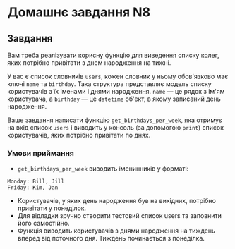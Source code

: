 # Домашнє завдання N8
## Завдання

Вам треба реалізувати корисну функцію для виведення списку колег, яких потрібно привітати з днем народження на тижні.

У вас є список словників `users`, кожен словник у ньому обов'язково має ключі `name` та `birthday`. Така структура представляє модель списку користувачів з їх іменами і днями народження. `name` — це рядок з ім'ям користувача, а `birthday` — це `datetime` об'єкт, в якому записаний день народження.

Ваше завдання написати функцію `get_birthdays_per_week`, яка отримує на вхід список `users` і виводить у консоль (за допомогою `print`) список користувачів, яких потрібно привітати по днях.

### Умови приймання
- `get_birthdays_per_week` виводить іменинників у форматі:
```
Monday: Bill, Jill
Friday: Kim, Jan
```
- Користувачів, у яких день народження був на вихідних, потрібно привітати у понеділок.
- Для відладки зручно створити тестовий список users та заповнити його самостійно.
- Функція виводить користувачів з днями народження на тиждень вперед від поточного дня.
Тиждень починається з понеділка.

